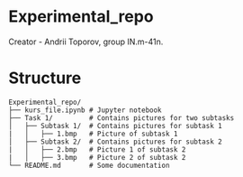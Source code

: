 # Experimental_repo
Creator - Andrii Toporov, group IN.m-41n.

# Structure

```
Experimental_repo/
├── kurs_file.ipynb # Jupyter notebook
├── Task 1/         # Contains pictures for two subtasks
│   ├── Subtask 1/  # Contains pictures for subtask 1
|   │   ├── 1.bmp   # Picture of subtask 1
│   ├── Subtask 2/  # Contains pictures for subtask 2
|   │   ├── 2.bmp   # Picture 1 of subtask 2
|   │   ├── 3.bmp   # Picture 2 of subtask 2
└── README.md       # Some documentation
```